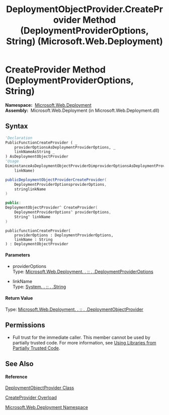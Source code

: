 ﻿---
title: DeploymentObjectProvider.CreateProvider Method (DeploymentProviderOptions, String) (Microsoft.Web.Deployment)
TOCTitle: CreateProvider Method (DeploymentProviderOptions, String)
ms:assetid: M:Microsoft.Web.Deployment.DeploymentObjectProvider.CreateProvider(Microsoft.Web.Deployment.DeploymentProviderOptions,System.String)
ms:mtpsurl: https://msdn.microsoft.com/en-us/library/microsoft.web.deployment.deploymentobjectprovider.createprovider(v=VS.90)
ms:contentKeyID: 20208796
ms.date: 05/02/2012
mtps_version: v=VS.90
dev_langs:
- vb
- csharp
- c++
- jscript
api_location:
- Microsoft.Web.Deployment.dll
api_name:
- Microsoft.Web.Deployment.DeploymentObjectProvider.CreateProvider
api_type:
- Managed
topic_type:
- apiref
- kbSyntax
product_family_name: VS
ROBOTS: INDEX,FOLLOW
---

# CreateProvider Method (DeploymentProviderOptions, String)

**Namespace:**  [Microsoft.Web.Deployment](microsoft-web-deployment-namespace.md)  
**Assembly:**  Microsoft.Web.Deployment (in Microsoft.Web.Deployment.dll)

## Syntax

``` vb
'Declaration
PublicFunctionCreateProvider ( _
    providerOptionsAsDeploymentProviderOptions, _
    linkNameAsString _
) AsDeploymentObjectProvider
'Usage
DiminstanceAsDeploymentObjectProviderDimproviderOptionsAsDeploymentProviderOptionsDimlinkNameAsStringDimreturnValueAsDeploymentObjectProviderreturnValue = instance.CreateProvider(providerOptions, _
    linkName)
```

``` csharp
publicDeploymentObjectProviderCreateProvider(
    DeploymentProviderOptionsproviderOptions,
    stringlinkName
)
```

``` c++
public:
DeploymentObjectProvider^ CreateProvider(
    DeploymentProviderOptions^ providerOptions, 
    String^ linkName
)
```

``` jscript
publicfunctionCreateProvider(
    providerOptions : DeploymentProviderOptions, 
    linkName : String
) : DeploymentObjectProvider
```

#### Parameters

  - providerOptions  
    Type: [Microsoft.Web.Deployment. . :: . .DeploymentProviderOptions](deploymentprovideroptions-class-microsoft-web-deployment.md)  

<!-- end list -->

  - linkName  
    Type: [System. . :: . .String](https://msdn.microsoft.com/en-us/library/s1wwdcbf\(v=vs.90\))  

#### Return Value

Type: [Microsoft.Web.Deployment. . :: . .DeploymentObjectProvider](deploymentobjectprovider-class-microsoft-web-deployment.md)  

## Permissions

  - Full trust for the immediate caller. This member cannot be used by partially trusted code. For more information, see [Using Libraries from Partially Trusted Code](https://msdn.microsoft.com/en-us/library/8skskf63\(v=vs.90\)).

## See Also

#### Reference

[DeploymentObjectProvider Class](deploymentobjectprovider-class-microsoft-web-deployment.md)

[CreateProvider Overload](deploymentobjectprovider-createprovider-method-microsoft-web-deployment.md)

[Microsoft.Web.Deployment Namespace](microsoft-web-deployment-namespace.md)

